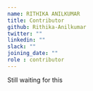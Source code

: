 ```yaml
---
name: RITHIKA ANILKUMAR
title: Contributor
github: Rithika-Anilkumar
twitter: ""
linkedin: ""
slack: ""
joining_date: ""
role : contributor
---
```


Still waiting for this
